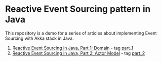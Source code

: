 # Reactive Event Sourcing pattern in Java

This repository is a demo for a series of articles about implementing Event Sourcing with Akka stack in Java.

1. [Reactive Event Sourcing in Java, Part 1: Domain](https://softwaremill.com/reactive-event-sourcing-in-java-part-1-domain/) -
   tag [part_1](https://github.com/softwaremill/reactive-event-sourcing-java/releases/tag/part_1)
2. [Reactive Event Sourcing in Java, Part 2: Actor Model](https://softwaremill.com/reactive-event-sourcing-in-java-part-2-actor-model) -
   tag [part_2](https://github.com/softwaremill/reactive-event-sourcing-java/releases/tag/part_2)